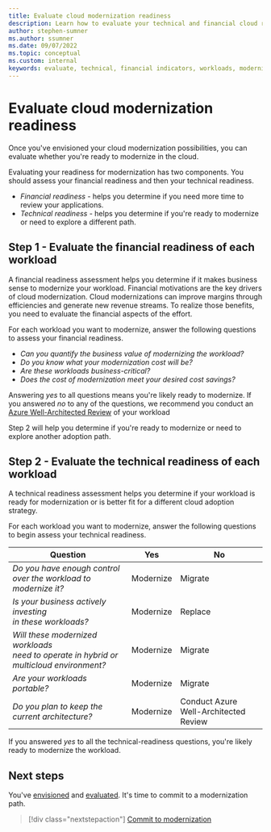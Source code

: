```yaml
---
title: Evaluate cloud modernization readiness
description: Learn how to evaluate your technical and financial cloud readiness to determine which workloads you want to modernize during cloud adoption.
author: stephen-sumner
ms.author: ssumner
ms.date: 09/07/2022
ms.topic: conceptual
ms.custom: internal
keywords: evaluate, technical, financial indicators, workloads, modernize, cloud adoption framework
---
```

# Evaluate cloud modernization readiness

Once you've envisioned your cloud modernization possibilities, you can evaluate whether you're ready to modernize in the cloud.

Evaluating your readiness for modernization has two components. You should assess your financial readiness and then your technical readiness.

- *Financial readiness* - helps you determine if you need more time to review your applications.
- *Technical readiness* - helps you determine if you're ready to modernize or need to explore a different path.

## Step 1 - Evaluate the financial readiness of each workload

A financial readiness assessment helps you determine if it makes business sense to modernize your workload. Financial motivations are the key drivers of cloud modernization. Cloud modernizations can improve margins through efficiencies and generate new revenue streams. To realize those benefits, you need to evaluate the financial aspects of the effort.

For each workload you want to modernize, answer the following questions to assess your financial readiness.

- *Can you quantify the business value of modernizing the workload?*
- *Do you know what your modernization cost will be?*
- *Are these workloads business-critical?*
- *Does the cost of modernization meet your desired cost savings?*

Answering *yes* to all questions means you're likely ready to modernize. If you answered *no* to any of the questions, we recommend you conduct an [Azure Well-Architected Review](/assessments/?mode=pre-assessment&session=local) of your workload

Step 2 will help you determine if you're ready to modernize or need to explore another adoption path.

## Step 2 - Evaluate the technical readiness of each workload

A technical readiness assessment helps you determine if your workload is ready for modernization or is better fit for a different cloud adoption strategy.

For each workload you want to modernize, answer the following questions to begin assess your technical readiness.

|Question|Yes|No|
|--|--|--|
|*Do you have enough control over the workload to modernize it?*|Modernize| Migrate|
|*Is your business actively investing<br> in these workloads?*|Modernize|Replace|
|*Will these modernized workloads <br>need to operate in hybrid or<br> multicloud environment?* |Modernize|Migrate|
|*Are your workloads portable?*|Modernize|Migrate|
|*Do you plan to keep the current architecture?*|Modernize|Conduct Azure Well-Architected Review|

If you answered *yes* to all the technical-readiness questions, you're likely ready to modernize the workload.

## Next steps

You've [envisioned](envision-cloud-modernization.md) and [evaluated](evaluate-modernization-options.md). It's time to commit to a modernization path.

> [!div class="nextstepaction"]
> [Commit to modernization](commit-to-modernization-plan.md)
